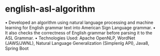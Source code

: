 # english-asl-algorithm
•	Developed an algorithm using natural language processing and machine learning for English grammar text into American Sign Language grammar.
•	It also checks the correctness of English grammar before parsing it to the ASL Grammar.
•	Technologies Used: Apache OpenNLP, WordNet (JAWS/JWNL), Natural Language Generalization (Simplenlg API), Java8, Spring Boot
